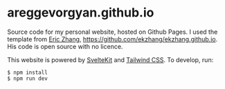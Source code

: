 # areggevorgyan.github.io

Source code for my personal website, hosted on Github Pages. I used the template
from [Eric Zhang](https://www.ekzhang.com/),
https://github.com/ekzhang/ekzhang.github.io. His code is open source with no
licence.

This website is powered by [SvelteKit](https://kit.svelte.dev/) and
[Tailwind CSS](https://tailwindcss.com/). To develop, run:

```sh-session
$ npm install
$ npm run dev
```
